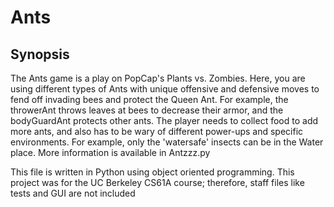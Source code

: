 # Ants
Synopsis
-------------
The Ants game is a play on PopCap's Plants vs. Zombies. Here, you are using
different types of Ants with unique offensive and defensive moves to fend
off invading bees and protect the Queen Ant. For example, the throwerAnt
throws leaves at bees to decrease their armor, and the bodyGuardAnt protects
other ants. The player needs to collect food to add more ants, and also has
to be wary of different power-ups and specific environments. For example, only
the 'watersafe' insects can be in the Water place. More information is 
available in Antzzz.py

This file is written in Python using object oriented programming. This project 
was for the UC Berkeley CS61A course; therefore, staff files like tests and GUI 
are not included
